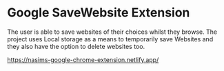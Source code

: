 # Google SaveWebsite Extension
The user is able to save  websites of their choices whilst they browse. The project uses Local storage as a means to temporarily save Websites and they also have the option to delete websites too.

https://nasims-google-chrome-extension.netlify.app/

